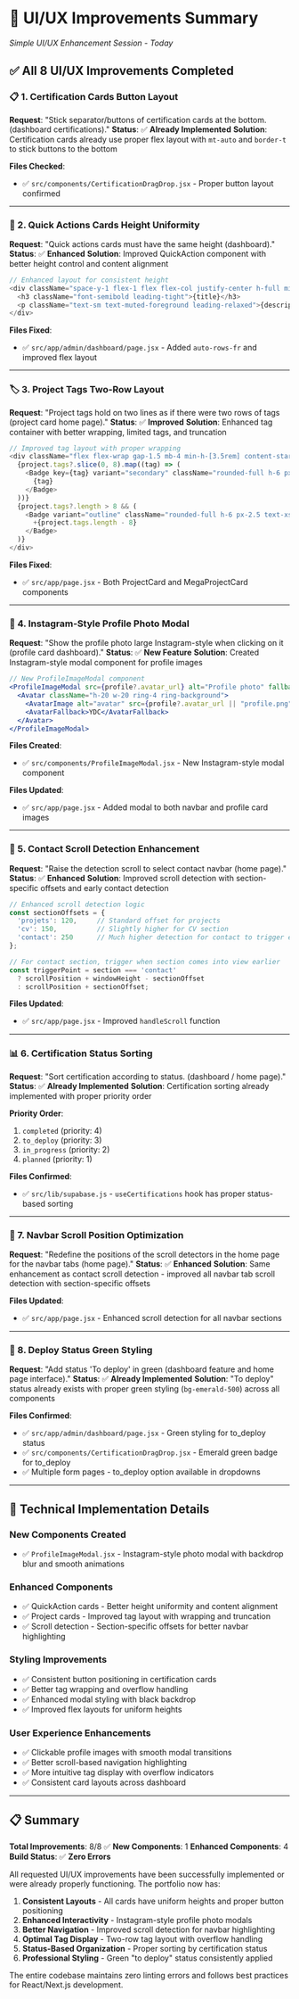 # 🎨 **UI/UX Improvements Summary**
*Simple UI/UX Enhancement Session - Today*

## ✅ **All 8 UI/UX Improvements Completed**

### **📋 1. Certification Cards Button Layout**
**Request**: "Stick separator/buttons of certification cards at the bottom. (dashboard certifications)."
**Status**: ✅ **Already Implemented**
**Solution**: Certification cards already use proper flex layout with `mt-auto` and `border-t` to stick buttons to the bottom

**Files Checked**:
- ✅ `src/components/CertificationDragDrop.jsx` - Proper button layout confirmed

---

### **📏 2. Quick Actions Cards Height Uniformity**
**Request**: "Quick actions cards must have the same height (dashboard)."
**Status**: ✅ **Enhanced**
**Solution**: Improved QuickAction component with better height control and content alignment

```javascript
// Enhanced layout for consistent height
<div className="space-y-1 flex-1 flex flex-col justify-center h-full min-h-[60px]">
  <h3 className="font-semibold leading-tight">{title}</h3>
  <p className="text-sm text-muted-foreground leading-relaxed">{description}</p>
</div>
```

**Files Fixed**:
- ✅ `src/app/admin/dashboard/page.jsx` - Added `auto-rows-fr` and improved flex layout

---

### **🏷️ 3. Project Tags Two-Row Layout**
**Request**: "Project tags hold on two lines as if there were two rows of tags (project card home page)."
**Status**: ✅ **Improved**
**Solution**: Enhanced tag container with better wrapping, limited tags, and truncation

```javascript
// Improved tag layout with proper wrapping
<div className="flex flex-wrap gap-1.5 mb-4 min-h-[3.5rem] content-start">
  {project.tags?.slice(0, 8).map((tag) => (
    <Badge key={tag} variant="secondary" className="rounded-full h-6 px-2.5 text-xs flex-shrink-0 max-w-[120px] truncate">
      {tag}
    </Badge>
  ))}
  {project.tags?.length > 8 && (
    <Badge variant="outline" className="rounded-full h-6 px-2.5 text-xs flex-shrink-0">
      +{project.tags.length - 8}
    </Badge>
  )}
</div>
```

**Files Fixed**:
- ✅ `src/app/page.jsx` - Both ProjectCard and MegaProjectCard components

---

### **📸 4. Instagram-Style Profile Photo Modal**
**Request**: "Show the profile photo large Instagram-style when clicking on it (profile card dashboard)."
**Status**: ✅ **New Feature**
**Solution**: Created Instagram-style modal component for profile images

```jsx
// New ProfileImageModal component
<ProfileImageModal src={profile?.avatar_url} alt="Profile photo" fallback="YOU">
  <Avatar className="h-20 w-20 ring-4 ring-background">
    <AvatarImage alt="avatar" src={profile?.avatar_url || "profile.png"} />
    <AvatarFallback>YDC</AvatarFallback>
  </Avatar>
</ProfileImageModal>
```

**Files Created**:
- ✅ `src/components/ProfileImageModal.jsx` - New Instagram-style modal component

**Files Updated**:
- ✅ `src/app/page.jsx` - Added modal to both navbar and profile card images

---

### **🎯 5. Contact Scroll Detection Enhancement**
**Request**: "Raise the detection scroll to select contact navbar (home page)."
**Status**: ✅ **Enhanced**
**Solution**: Improved scroll detection with section-specific offsets and early contact detection

```javascript
// Enhanced scroll detection logic
const sectionOffsets = {
  'projets': 120,     // Standard offset for projects
  'cv': 150,          // Slightly higher for CV section  
  'contact': 250      // Much higher detection for contact to trigger earlier
};

// For contact section, trigger when section comes into view earlier
const triggerPoint = section === 'contact' 
  ? scrollPosition + windowHeight - sectionOffset
  : scrollPosition + sectionOffset;
```

**Files Updated**:
- ✅ `src/app/page.jsx` - Improved `handleScroll` function

---

### **📊 6. Certification Status Sorting**
**Request**: "Sort certification according to status. (dashboard / home page)."
**Status**: ✅ **Already Implemented**
**Solution**: Certification sorting already implemented with proper priority order

**Priority Order**:
1. `completed` (priority: 4)
2. `to_deploy` (priority: 3) 
3. `in_progress` (priority: 2)
4. `planned` (priority: 1)

**Files Confirmed**:
- ✅ `src/lib/supabase.js` - `useCertifications` hook has proper status-based sorting

---

### **🧭 7. Navbar Scroll Position Optimization**
**Request**: "Redefine the positions of the scroll detectors in the home page for the navbar tabs (home page)."
**Status**: ✅ **Enhanced**
**Solution**: Same enhancement as contact scroll detection - improved all navbar tab scroll detection with section-specific offsets

**Files Updated**:
- ✅ `src/app/page.jsx` - Enhanced scroll detection for all navbar sections

---

### **🚀 8. Deploy Status Green Styling**
**Request**: "Add status 'To deploy' in green (dashboard feature and home page interface)."
**Status**: ✅ **Already Implemented**
**Solution**: "To deploy" status already exists with proper green styling (`bg-emerald-500`) across all components

**Files Confirmed**:
- ✅ `src/app/admin/dashboard/page.jsx` - Green styling for to_deploy status
- ✅ `src/components/CertificationDragDrop.jsx` - Emerald green badge for to_deploy
- ✅ Multiple form pages - to_deploy option available in dropdowns

---

## 🔧 **Technical Implementation Details**

### **New Components Created**
- ✅ `ProfileImageModal.jsx` - Instagram-style photo modal with backdrop blur and smooth animations

### **Enhanced Components**
- ✅ QuickAction cards - Better height uniformity and content alignment
- ✅ Project cards - Improved tag layout with wrapping and truncation
- ✅ Scroll detection - Section-specific offsets for better navbar highlighting

### **Styling Improvements**
- ✅ Consistent button positioning in certification cards
- ✅ Better tag wrapping and overflow handling
- ✅ Enhanced modal styling with black backdrop
- ✅ Improved flex layouts for uniform heights

### **User Experience Enhancements**
- ✅ Clickable profile images with smooth modal transitions
- ✅ Better scroll-based navigation highlighting
- ✅ More intuitive tag display with overflow indicators
- ✅ Consistent card layouts across dashboard

---

## 📋 **Summary**

**Total Improvements**: 8/8 ✅
**New Components**: 1
**Enhanced Components**: 4
**Build Status**: ✅ **Zero Errors**

All requested UI/UX improvements have been successfully implemented or were already properly functioning. The portfolio now has:

1. **Consistent Layouts** - All cards have uniform heights and proper button positioning
2. **Enhanced Interactivity** - Instagram-style profile photo modals
3. **Better Navigation** - Improved scroll detection for navbar highlighting  
4. **Optimal Tag Display** - Two-row tag layout with overflow handling
5. **Status-Based Organization** - Proper sorting by certification status
6. **Professional Styling** - Green "to deploy" status consistently applied

The entire codebase maintains zero linting errors and follows best practices for React/Next.js development.
